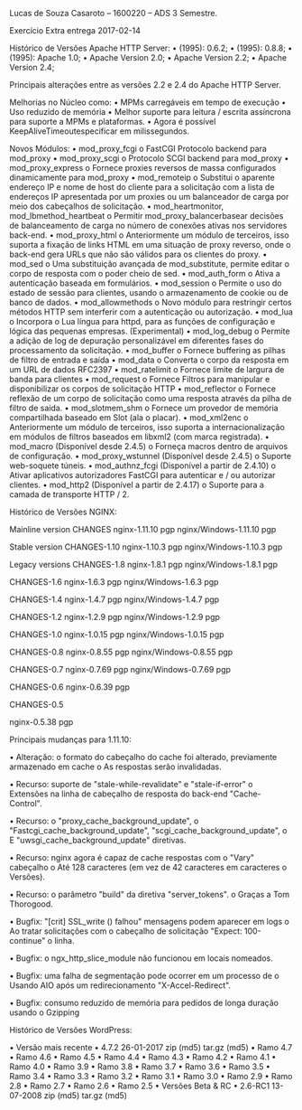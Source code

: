 Lucas de Souza Casaroto – 1600220 – ADS 3 Semestre.

Exercício Extra entrega 2017-02-14

Histórico de Versões Apache HTTP Server:
•	(1995): 0.6.2;
•	(1995): 0.8.8;
•	(1995): Apache 1.0;
•	Apache Version 2.0;
•	Apache Version 2.2;
•	Apache Version 2.4;

Principais alterações entre as versões 2.2 e 2.4 do Apache HTTP Server.

Melhorias no Núcleo como:
•	MPMs carregáveis em tempo de execução
•	Uso reduzido de memória
•	Melhor suporte para leitura / escrita assíncrona para suporte a MPMs e plataformas.
•	Agora é possível KeepAliveTimeoutespecificar em milissegundos.

Novos Módulos:
•	mod_proxy_fcgi
o	FastCGI Protocolo backend para mod_proxy
•	mod_proxy_scgi
o	Protocolo SCGI backend para mod_proxy
•	mod_proxy_express
o	Fornece proxies reversos de massa configurados dinamicamente para mod_proxy
•	mod_remoteip
o	Substitui o aparente endereço IP e nome de host do cliente para a solicitação com a lista de endereços IP apresentada por um proxies ou um balanceador de carga por meio dos cabeçalhos de solicitação.
•	mod_heartmonitor, mod_lbmethod_heartbeat
o	Permitir mod_proxy_balancerbasear decisões de balanceamento de carga no número de conexões ativas nos servidores back-end.
•	mod_proxy_html
o	Anteriormente um módulo de terceiros, isso suporta a fixação de links HTML em uma situação de proxy reverso, onde o back-end gera URLs que não são válidos para os clientes do proxy.
•	mod_sed
o	Uma substituição avançada de mod_substitute, permite editar o corpo de resposta com o poder cheio de sed.
•	mod_auth_form
o	Ativa a autenticação baseada em formulários.
•	mod_session
o	Permite o uso do estado de sessão para clientes, usando o armazenamento de cookie ou de banco de dados.
•	mod_allowmethods
o	Novo módulo para restringir certos métodos HTTP sem interferir com a autenticação ou autorização.
•	mod_lua
o	Incorpora o Lua língua para httpd, para as funções de configuração e lógica das pequenas empresas. (Experimental)
•	mod_log_debug
o	Permite a adição de log de depuração personalizável em diferentes fases do processamento da solicitação.
•	mod_buffer
o	Fornece buffering as pilhas de filtro de entrada e saída
•	mod_data
o	Converta o corpo da resposta em um URL de dados RFC2397
•	mod_ratelimit
o	Fornece limite de largura de banda para clientes
•	mod_request
o	Fornece Filtros para manipular e disponibilizar os corpos de solicitação HTTP
•	mod_reflector
o	Fornece reflexão de um corpo de solicitação como uma resposta através da pilha de filtro de saída.
•	mod_slotmem_shm
o	Fornece um provedor de memória compartilhada baseado em Slot (ala o placar).
•	mod_xml2enc
o	Anteriormente um módulo de terceiros, isso suporta a internacionalização em módulos de filtros baseados em libxml2 (com marca registrada).
•	mod_macro (Disponível desde 2.4.5)
o	Forneça macros dentro de arquivos de configuração.
•	mod_proxy_wstunnel (Disponível desde 2.4.5)
o	Suporte web-soquete túneis.
•	mod_authnz_fcgi (Disponível a partir de 2.4.10)
o	Ativar aplicativos autorizadores FastCGI para autenticar e / ou autorizar clientes.
•	mod_http2 (Disponível a partir de 2.4.17)
o	Suporte para a camada de transporte HTTP / 2.


Histórico de Versões NGINX:

Mainline version
CHANGES
nginx-1.11.10  pgp
nginx/Windows-1.11.10  pgp

Stable version
CHANGES-1.10
nginx-1.10.3  pgp
nginx/Windows-1.10.3  pgp

Legacy versions
CHANGES-1.8
nginx-1.8.1  pgp
nginx/Windows-1.8.1  pgp

CHANGES-1.6
nginx-1.6.3  pgp
nginx/Windows-1.6.3  pgp

CHANGES-1.4
nginx-1.4.7  pgp
nginx/Windows-1.4.7  pgp

CHANGES-1.2
nginx-1.2.9  pgp
nginx/Windows-1.2.9  pgp

CHANGES-1.0
nginx-1.0.15  pgp
nginx/Windows-1.0.15  pgp

CHANGES-0.8
nginx-0.8.55  pgp
nginx/Windows-0.8.55  pgp

CHANGES-0.7
nginx-0.7.69  pgp
nginx/Windows-0.7.69  pgp

CHANGES-0.6
nginx-0.6.39  pgp

CHANGES-0.5


nginx-0.5.38  pgp


Principais mudanças para 1.11.10:

•	Alteração: o formato do cabeçalho do cache foi alterado, previamente armazenado em cache
o	As respostas serão invalidadas.

•	Recurso: suporte de "stale-while-revalidate" e "stale-if-error"
o	Extensões na linha de cabeçalho de resposta do back-end "Cache-Control".

•	Recurso: o "proxy_cache_background_update",
o	"Fastcgi_cache_background_update", "scgi_cache_background_update",
o	E "uwsgi_cache_background_update" diretivas.

•	Recurso: nginx agora é capaz de cache respostas com o "Vary" cabeçalho
o	Até 128 caracteres (em vez de 42 caracteres em caracteres
o	Versões).

•	Recurso: o parâmetro "build" da diretiva "server_tokens".
o	Graças a Tom Thorogood.

•	Bugfix: "[crit] SSL_write () falhou" mensagens podem aparecer em logs
o	Ao tratar solicitações com o cabeçalho de solicitação "Expect: 100-continue"
o	linha.

•	Bugfix: o ngx_http_slice_module não funcionou em locais nomeados.

•	Bugfix: uma falha de segmentação pode ocorrer em um processo de
o	Usando AIO após um redirecionamento "X-Accel-Redirect".

•	Bugfix: consumo reduzido de memória para pedidos de longa duração usando
o	Gzipping


Histórico de Versões WordPress:

•	Versão mais recente
•	4.7.2	26-01-2017	zip (md5)	tar.gz (md5)
•	Ramo 4.7
•	Ramo 4.6
•	Ramo 4.5
•	Ramo 4.4
•	Ramo 4.3
•	Ramo 4.2
•	Ramo 4.1
•	Ramo 4.0
•	Ramo 3.9
•	Ramo 3.8
•	Ramo 3.7
•	Ramo 3.6
•	Ramo 3.5
•	Ramo 3.4
•	Ramo 3.3
•	Ramo 3.2
•	Ramo 3.1
•	Ramo 3.0
•	Ramo 2.9
•	Ramo 2.8
•	Ramo 2.7
•	Ramo 2.6
•	Ramo 2.5
•	Versões Beta & RC
•	2.6-RC1	13-07-2008	zip (md5)	tar.gz (md5)
